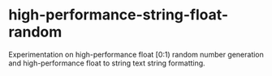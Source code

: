 high-performance-string-float-random
====================================

Experimentation on high-performance float [0:1) random number generation and high-performance float to string text string formatting.
